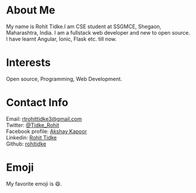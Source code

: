 # About Me
My name is Rohit Tidke.I am CSE student at SSGMCE, Shegaon, Maharashtra, India. 
I am a fullstack web developer and new to open source. I have learnt Angular, Ionic, Flask etc. till now. 
# Interests
Open source, Programming, Web Development. 
# Contact Info
Email: [rtrohittidke3@gmail.com](mailto:rtrohittidke3@gmail.com)    
Twitter: [@Tidke_Rohit](https://twitter.com/Tidke_Rohit)  
Facebook profile: [Akshay Kapoor](https://www.facebook.com/rotidke)    
Linkedin: [Rohit Tidke](https://www.linkedin.com/in/rohitidke)  
Github: [rohitidke](https://github.com/rohitidke)
# Emoji
My favorite emoji is :smile:.
